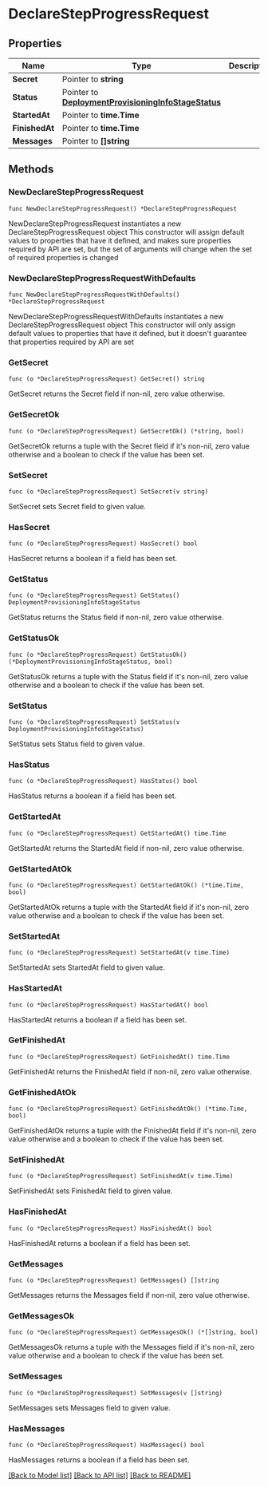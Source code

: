 # DeclareStepProgressRequest

## Properties

Name | Type | Description | Notes
------------ | ------------- | ------------- | -------------
**Secret** | Pointer to **string** |  | [optional] 
**Status** | Pointer to [**DeploymentProvisioningInfoStageStatus**](DeploymentProvisioningInfoStageStatus.md) |  | [optional] [default to DEPLOYMENTPROVISIONINGINFOSTAGESTATUS_UNKNOWN]
**StartedAt** | Pointer to **time.Time** |  | [optional] 
**FinishedAt** | Pointer to **time.Time** |  | [optional] 
**Messages** | Pointer to **[]string** |  | [optional] 

## Methods

### NewDeclareStepProgressRequest

`func NewDeclareStepProgressRequest() *DeclareStepProgressRequest`

NewDeclareStepProgressRequest instantiates a new DeclareStepProgressRequest object
This constructor will assign default values to properties that have it defined,
and makes sure properties required by API are set, but the set of arguments
will change when the set of required properties is changed

### NewDeclareStepProgressRequestWithDefaults

`func NewDeclareStepProgressRequestWithDefaults() *DeclareStepProgressRequest`

NewDeclareStepProgressRequestWithDefaults instantiates a new DeclareStepProgressRequest object
This constructor will only assign default values to properties that have it defined,
but it doesn't guarantee that properties required by API are set

### GetSecret

`func (o *DeclareStepProgressRequest) GetSecret() string`

GetSecret returns the Secret field if non-nil, zero value otherwise.

### GetSecretOk

`func (o *DeclareStepProgressRequest) GetSecretOk() (*string, bool)`

GetSecretOk returns a tuple with the Secret field if it's non-nil, zero value otherwise
and a boolean to check if the value has been set.

### SetSecret

`func (o *DeclareStepProgressRequest) SetSecret(v string)`

SetSecret sets Secret field to given value.

### HasSecret

`func (o *DeclareStepProgressRequest) HasSecret() bool`

HasSecret returns a boolean if a field has been set.

### GetStatus

`func (o *DeclareStepProgressRequest) GetStatus() DeploymentProvisioningInfoStageStatus`

GetStatus returns the Status field if non-nil, zero value otherwise.

### GetStatusOk

`func (o *DeclareStepProgressRequest) GetStatusOk() (*DeploymentProvisioningInfoStageStatus, bool)`

GetStatusOk returns a tuple with the Status field if it's non-nil, zero value otherwise
and a boolean to check if the value has been set.

### SetStatus

`func (o *DeclareStepProgressRequest) SetStatus(v DeploymentProvisioningInfoStageStatus)`

SetStatus sets Status field to given value.

### HasStatus

`func (o *DeclareStepProgressRequest) HasStatus() bool`

HasStatus returns a boolean if a field has been set.

### GetStartedAt

`func (o *DeclareStepProgressRequest) GetStartedAt() time.Time`

GetStartedAt returns the StartedAt field if non-nil, zero value otherwise.

### GetStartedAtOk

`func (o *DeclareStepProgressRequest) GetStartedAtOk() (*time.Time, bool)`

GetStartedAtOk returns a tuple with the StartedAt field if it's non-nil, zero value otherwise
and a boolean to check if the value has been set.

### SetStartedAt

`func (o *DeclareStepProgressRequest) SetStartedAt(v time.Time)`

SetStartedAt sets StartedAt field to given value.

### HasStartedAt

`func (o *DeclareStepProgressRequest) HasStartedAt() bool`

HasStartedAt returns a boolean if a field has been set.

### GetFinishedAt

`func (o *DeclareStepProgressRequest) GetFinishedAt() time.Time`

GetFinishedAt returns the FinishedAt field if non-nil, zero value otherwise.

### GetFinishedAtOk

`func (o *DeclareStepProgressRequest) GetFinishedAtOk() (*time.Time, bool)`

GetFinishedAtOk returns a tuple with the FinishedAt field if it's non-nil, zero value otherwise
and a boolean to check if the value has been set.

### SetFinishedAt

`func (o *DeclareStepProgressRequest) SetFinishedAt(v time.Time)`

SetFinishedAt sets FinishedAt field to given value.

### HasFinishedAt

`func (o *DeclareStepProgressRequest) HasFinishedAt() bool`

HasFinishedAt returns a boolean if a field has been set.

### GetMessages

`func (o *DeclareStepProgressRequest) GetMessages() []string`

GetMessages returns the Messages field if non-nil, zero value otherwise.

### GetMessagesOk

`func (o *DeclareStepProgressRequest) GetMessagesOk() (*[]string, bool)`

GetMessagesOk returns a tuple with the Messages field if it's non-nil, zero value otherwise
and a boolean to check if the value has been set.

### SetMessages

`func (o *DeclareStepProgressRequest) SetMessages(v []string)`

SetMessages sets Messages field to given value.

### HasMessages

`func (o *DeclareStepProgressRequest) HasMessages() bool`

HasMessages returns a boolean if a field has been set.


[[Back to Model list]](../README.md#documentation-for-models) [[Back to API list]](../README.md#documentation-for-api-endpoints) [[Back to README]](../README.md)


